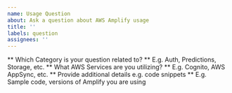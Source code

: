 ```yaml
---
name: Usage Question
about: Ask a question about AWS Amplify usage
title: ''
labels: question
assignees: ''
---
```


** Which Category is your question related to? **
E.g. Auth, Predictions, Storage, etc.
** What AWS Services are you utilizing? **
E.g. Cognito, AWS AppSync, etc.
** Provide additional details e.g. code snippets **
E.g. Sample code, versions of Amplify you are using

